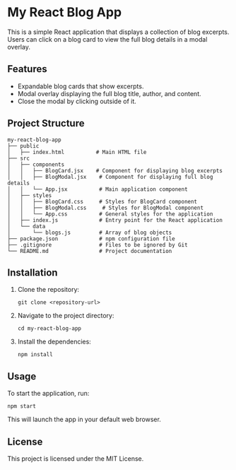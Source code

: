 # My React Blog App

This is a simple React application that displays a collection of blog excerpts. Users can click on a blog card to view the full blog details in a modal overlay.

## Features

- Expandable blog cards that show excerpts.
- Modal overlay displaying the full blog title, author, and content.
- Close the modal by clicking outside of it.

## Project Structure

```
my-react-blog-app
├── public
│   ├── index.html          # Main HTML file
├── src
│   ├── components
│   │   ├── BlogCard.jsx    # Component for displaying blog excerpts
│   │   ├── BlogModal.jsx    # Component for displaying full blog details
│   │   └── App.jsx          # Main application component
│   ├── styles
│   │   ├── BlogCard.css     # Styles for BlogCard component
│   │   ├── BlogModal.css     # Styles for BlogModal component
│   │   └── App.css          # General styles for the application
│   ├── index.js             # Entry point for the React application
│   └── data
│       └── blogs.js         # Array of blog objects
├── package.json             # npm configuration file
├── .gitignore               # Files to be ignored by Git
└── README.md                # Project documentation
```

## Installation

1. Clone the repository:
   ```
   git clone <repository-url>
   ```
2. Navigate to the project directory:
   ```
   cd my-react-blog-app
   ```
3. Install the dependencies:
   ```
   npm install
   ```

## Usage

To start the application, run:
```
npm start
```
This will launch the app in your default web browser.

## License

This project is licensed under the MIT License.